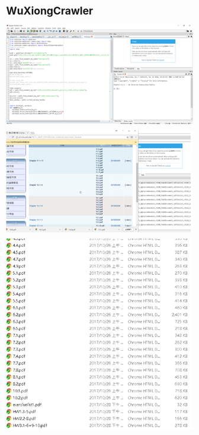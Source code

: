 # WuXiongCrawler

![image](https://github.com/guagua0201/WuXiongCrawler/blob/master/image/WXsk1.png)

![image](https://github.com/guagua0201/WuXiongCrawler/blob/master/image/WXsk2.png)

![image](https://github.com/guagua0201/WuXiongCrawler/blob/master/image/WXsk3.png)
